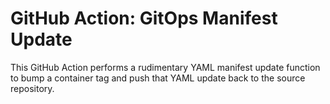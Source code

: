 # GitHub Action: GitOps Manifest Update

This GitHub Action performs a rudimentary YAML manifest update function to bump a container tag and push that YAML update back to the source repository.
